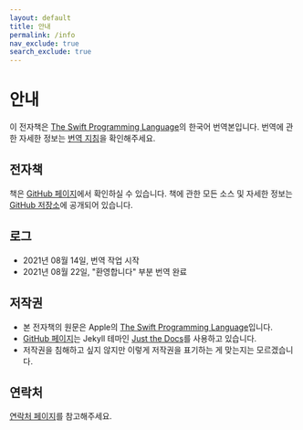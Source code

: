 ```yaml
---
layout: default
title: 안내
permalink: /info
nav_exclude: true
search_exclude: true
---
```


# 안내

이 전자책은 [The Swift Programming Language](https://docs.swift.org/swift-book/)의 한국어 번역본입니다. 번역에 관한 자세한 정보는 [번역 지침](more/translation-guideline)을 확인해주세요.

## 전자책

책은 [GitHub 페이지](https://woooil.github.io/swift-book/)에서 확인하실 수 있습니다. 책에 관한 모든 소스 및 자세한 정보는 [GitHub 저장소](https://github.com/woooil/swift-book)에 공개되어 있습니다.

## 로그

* 2021년 08월 14일, 번역 작업 시작
* 2021년 08월 22일, "환영합니다" 부분 번역 완료

## 저작권

* 본 전자책의 원문은 Apple의 [The Swift Programming Language](https://docs.swift.org/swift-book/)입니다. 
* [GitHub 페이지](https://woooil.github.io/swift-book/)는 Jekyll 테마인 [Just the Docs](https://github.com/pmarsceill/just-the-docs)를 사용하고 있습니다.
* 저작권을 침해하고 싶지 않지만 이렇게 저작권을 표기하는 게 맞는지는 모르겠습니다.

## 연락처

[연락처 페이지](more/contacts.md)를 참고해주세요.